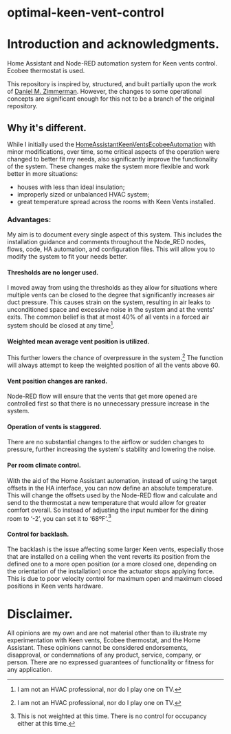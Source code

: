 # optimal-keen-vent-control

# Introduction and acknowledgments.
Home Assistant and Node-RED automation system for Keen vents control. Ecobee thermostat is used.

This repository is inspired by, structured, and built partially upon the work of [Daniel M. Zimmerman](https://github.com/dmzimmerman/HomeAssistantKeenVentsEcobeeAutomation).
However, the changes to some operational concepts are significant enough for this not to be a branch of the original repository.

## Why it's different.
While I initially used the [HomeAssistantKeenVentsEcobeeAutomation](https://github.com/dmzimmerman/HomeAssistantKeenVentsEcobeeAutomation) with minor modifications, over time, some critical aspects of the operation were changed to better fit my needs, also significantly improve the functionality of the system. These changes make the system more flexible and work better in more situations:
- houses with less than ideal insulation;
- improperly sized or unbalanced HVAC system;
- great temperature spread across the rooms with Keen Vents installed.
### Advantages:
My aim is to document every single aspect of this system. This includes the installation guidance and comments throughout the Node_RED nodes, flows, code, HA automation, and configuration files. This will allow you to modify the system to fit your needs better.
#### Thresholds are no longer used.
I moved away from using the thresholds as they allow for situations where multiple vents can be closed to the degree that significantly increases air duct pressure. This causes strain on the system, resulting in air leaks to unconditioned space and excessive noise in the system and at the vents' exits.
The common belief is that at most 40% of all vents in a forced air system should be closed at any time[^1].
#### Weighted mean average vent position is utilized.
This further lowers the chance of overpressure in the system.[^1] The function will always attempt to keep the weighted position of all the vents above 60.
#### Vent position changes are ranked.
Node-RED flow will ensure that the vents that get more opened are controlled first so that there is no unnecessary pressure increase in the system.
#### Operation of vents is staggered.
There are no substantial changes to the airflow or sudden changes to pressure, further increasing the system's stability and lowering the noise.
#### Per room climate control.
With the aid of the Home Assistant automation, instead of using the target offsets in the HA interface, you can now define an absolute temperature. This will change the offsets used by the Node-RED flow and calculate and send to the thermostat a new temperature that would allow for greater comfort overall. So instead of adjusting the input number for the dining room to ‘-2’, you can set it to ‘68ºF’.[^2]
#### Control for backlash.
The backlash is the issue affecting some larger Keen vents, especially those that are installed on a ceiling when the vent reverts its position from the defined one to a more open position (or a more closed one, depending on the orientation of the installation) once the actuator stops applying force. This is due to poor velocity control for maximum open and maximum closed positions in Keen vents hardware.

# Disclaimer.
All opinions are my own and are not material other than to illustrate my experimentation with Keen vents, Ecobee thermostat, and the Home Assistant. These opinions cannot be considered endorsements, disapproval, or condemnations of any product, service, company, or person.   There are no expressed guarantees of functionality or fitness for any application.






[^1]: I am not an HVAC professional, nor do I play one on TV.
[^2]: This is not weighted at this time. There is no control for occupancy either at this time.
